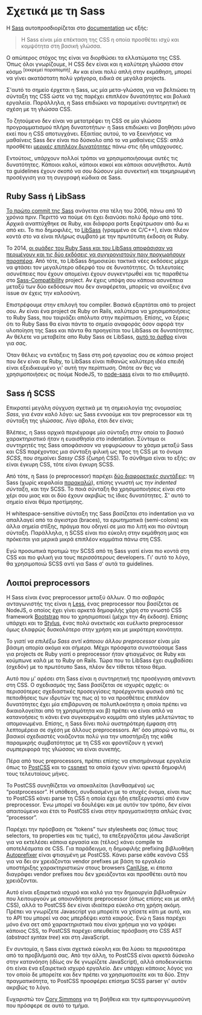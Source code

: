 
# Σχετικά με τη Sass

Η [Sass](http://sass-lang.com) αυτοπροσδιορίζεται στο [documentation](http://sass-lang.com/documentation/file.SASS_REFERENCE.html) ως εξής:

> Η Sass είναι μία επέκταση της CSS η οποία προσθέτει ισχύ και κομψότητα στη βασική γλώσσα.

Ο απώτερος στόχος της είναι να διορθώσει τα ελλατώματα της CSS. Όπως όλοι γνωρίζουμε, Η CSS δεν είναι και η καλύτερη γλώσσα στον κόσμο <sup>[εκκρεμεί παραπομπή]</sup>. Αν και είναι πολύ απλή στην εκμάθηση, μπορεί να γίνει ακατάστατη πολύ γρήγορα, ειδικά σε μεγάλα projects.

Σ'αυτό το σημείο έρχεται η Sass, ως μία μετα-γλώσσα, για να βελτιώσει τη σύνταξη της CSS ώστε να της παρέχει επιπλέον δυνατότητες και βολικά εργαλεία. Παράλληλα, η Sass επιδιώκει να παραμείνει συντηρητική σε σχέση με τη γλώσσα CSS.

Το ζητούμενο δεν είναι να μετατρέψει τη CSS σε μία γλώσσα προγραμματισμού πλήρη δυνατοτήτων· η Sass επιδιώκει να βοηθήσει μόνο εκεί που η CSS αποτυγχάνει. Εξαιτίας αυτού, το να ξεκινήσεις να μαθαίνεις Sass δεν είναι πιο δύσκολο από το να μαθαίνεις CSS: απλά προσθέτει [μερικές επιπλέον δυνατότητες](http://sitepoint.com/sass-reference/) πάνω στις ήδη υπάρχουσες.

Εντούτοις, υπάρχουν πολλοί τρόποι να χρησιμοποιήσουμε αυτές τις δυνατότητες. Κάποιοι καλοί, κάποιοι κακοί και κάποιοι ασυνήθιστοι. Αυτά τα guidelines έχουν σκοπό να σου δώσουν μία συνεκτική και τεκμηριωμένη προσέγγιση για τη συγγραφή κώδικα σε Sass.

## Ruby Sass ή LibSass

[Το πρώτο commit της Sass](https://github.com/hcatlin/sass/commit/fa5048ba405619273e474a50400c7243fbff54fe) ανάγεται στα τέλη του 2006, πάνω από 10 χρόνια πριν. Περιττό να πούμε ότι έχει διανύσει πολύ δρόμο από τότε. Αρχικά αναπτύχθηκε σε Ruby, και διάφορα ports ξεφύτρωσαν από δω κι από κει. Το πιο δημοφιλές, το [LibSass](http://webdesign.tutsplus.com/articles/getting-to-know-libsass--cms-23114) (γραμμένο σε C/C++), είναι πλέον κοντά στο να είναι πλήρως συμβατό με την πρωτότυπη έκδοση σε Ruby.

Το 2014, [οι ομάδες του Ruby Sass και του LibSass αποφάσισαν να περιμένουν και τις δύο εκδόσεις να συγχρονιστούν πριν προχωρήσουν παραπέρα](https://github.com/sass/libsass/wiki/The-LibSass-Compatibility-Plan). Από τότε, το LibSass δημοσιεύει τακτικά νέες εκδόσεις μέχρι να φτάσει τον μεγαλύτερο αδερφό του σε δυνατότητες. Οι τελευταίες ασυνέπειες που έχουν απομείνει έχουν συγκεντρωθεί και τις παραθέτω στο [Sass-Compatibility](http://sass-compatibility.github.io) project. Αν έχεις υπόψη σου κάποια ασυνέπεια μεταξύ των δύο εκδόσεων που δεν αναφέρεται, μπορείς να ανοίξεις ένα issue αν έχεις την καλοσύνη.

Επιστρέφουμε στην επιλογή του compiler. Βασικά εξαρτάται από το project σου. Αν είναι ένα project σε Ruby on Rails, καλύτερα να χρησιμοποιήσεις το Ruby Sass, που ταιριάζει απόλυτα στην περίπτωση. Επίσης, να ξέρεις ότι το Ruby Sass θα είναι πάντα το σημείο αναφοράς όσον αφορά την υλοποίηση της Sass και πάντα θα προηγείται του LibSass σε δυνατότητες. Αν θέλετε να μεταβείτε απο Ruby Sass σε LibSass, [αυτό το άρθρο](http://www.sitepoint.com/switching-ruby-sass-libsass/) είναι για σας.

Όταν θέλεις να εντάξεις τη Sass στη ροή εργασίας σου σε κάποιο project που δεν είναι σε Ruby, το LibSass είναι πιθανώς καλύτερη ιδέα επειδή είναι εξειδικευμένο γι' αυτή την περίπτωση. Οπότε αν θες να χρησιμοποιήσεις ας πούμε NodeJS, το [node-sass](https://github.com/sass/node-sass) είναι το πιο επιθυμητό.

## Sass ή SCSS

Επικρατεί μεγάλη σύγχυση σχετικά με τη σημειολογία της ονομασίας *Sass*, για έναν καλό λόγο: ως Sass εννοούμε και τον preprocessor και τη σύνταξη της γλώσσας. Λίγο άβολο, έτσι δεν είναι;

Βλέπεις, η Sass αρχικά περιέγραφε μία σύνταξη στην οποία το βασικό χαρακτηριστικό ήταν η ευαισθησία στο indentation. Σύντομα οι συντηρητές της Sass αποφάσισαν να γεφυρώσουν το χάσμα μεταξύ Sass και CSS παρέχοντας μια σύνταξη φιλική ως προς τη CSS με το όνομα *SCSS*, που σημαίνει *Sassy CSS* (ζωηρή CSS). Το σύνθημα είναι το εξής: αν είναι έγκυρη CSS, τότε είναι έγκυρη SCSS.

Από τότε, η Sass (ο preprocessor) παρέχει [δύο διαφορετικές συντάξεις](http://www.sitepoint.com/whats-difference-sass-scss/): τη Sass (χωρίς κεφαλαία [παρακαλώ](http://sassnotsass.com)), επίσης γνωστή ως *την indented σύνταξη*, και την SCSS. Το ποιά σύνταξη θα χρησιμοποιήσεις είναι στο χέρι σου μιας και οι δύο έχουν ακριβώς τις ίδιες δυνατότητες. Σ' αυτό το σημείο είναι θέμα προτίμησης.

Η whitespace-sensitive σύνταξη της Sass βασίζεται στο indentation για να απαλλαγεί από τα άγκιστρα (braces), τα ερωτηματικά (semi-colons) και άλλα σημεία στίξης, πράγμα που οδηγεί σε μια πιο λιτή και πιο σύντομη σύνταξη. Παράλληλα, η SCSS είναι πιο εύκολη στην εκμάθηση μιας και πρόκειται για μερικά μικρά επιπλέον κομμάτια πάνω στη CSS.

Εγώ προσωπικά προτιμώ την SCSS από τη Sass γιατί είναι πιο κοντά στη CSS και πιο φιλική για τους περισσότερους developers. Γι' αυτό το λόγο, θα χρησιμοποιώ SCSS αντί για Sass σ' αυτά τα guidelines.

## Λοιποί preprocessors

Η Sass είναι ένας preprocessor μεταξύ άλλων. Ο πιο σοβαρός ανταγωνιστής της είναι η [Less](http://lesscss.org/), ένας preprocessor που βασίζεται σε NodeJS, ο οποίος έχει γίνει αρκετά δημοφιλής χάρη στο γνωστό CSS framework [Bootstrap](http://getbootstrap.com/) που το χρησιμοποιεί (μέχρι την 4η έκδοση). Επίσης υπάρχει και το [Stylus](http://learnboost.github.io/stylus/), ένας πολύ ανεκτικός και ευέλικτο preprocessor όμως ελαφρώς δυσκολότερο στην χρήση και με μικρότερη κοινότητα.

Το *γιατί να επιλέξω Sass αντί κάποιου άλλου preprocessor* είναι μία βάσιμη απορία ακόμα και σήμερα. Μέχρι πρόσφατα συνιστούσαμε Sass για projects σε Ruby γιατί ο preprocessor ήταν φτιαγμένος σε Ruby και κούμπωνε καλά με το Ruby on Rails. Τώρα που το LibSass έχει συμβαδίσει (σχεδόν) με το πρωτότυπο Sass, πλέον δεν τίθεται τέτοιο θέμα.

Αυτό που μ' αρέσει στη Sass είναι η συντηρητική της προσέγγιση απέναντι στη CSS. Ο σχεδιασμός της Sass βασίζεται σε ισχυρές αρχές: οι περισσότερες σχεδιαστικές προσεγγίσεις προέρχονται φυσικά από τις πεποιθήσεις των ιδρυτών της πως α) το να προσθέτεις επιπλέον δυνατότητες έχει μία επιβάρυνση σε πολυπλοκότητα η οποία πρέπει να δικαιολογείται από τη χρησιμότητα και β) πρέπει να είναι απλό να κατανοήσεις τι κάνει ένα συγκεκριμένο κομμάτι από styles μελετώντας το απομονωμένα. Επίσης, η Sass δίνει πολύ αυστηρότερη έμφαση στη λεπτομέρεια σε σχέση με άλλους preprocessors. Απ' όσο μπορώ να πω, οι βασικοί σχεδιαστές νοιάζονται πολύ για την υποστήριξη της κάθε παραμικρής συμβατότητας με τη CSS και φροντίζουν η γενική συμπεριφορά της γλώσσας να είναι συνεπής.

Πέρα από τους preprocessors, πρέπει επίσης να επισημάνουμε εργαλεία όπως το [PostCSS](https://github.com/postcss/postcss) και το [cssnext](https://cssnext.github.io/) τα οποία έχουν γίνει αρκετά δημοφιλή τους τελευταίους μήνες.

Το PostCSS συνηθίζεται να αποκαλείται (λανθασμένα) ως “postprocessor”. Η υπόθεση, συνδιασμένη με το ατυχές όνομα, είναι πως το PostCSS κάνει parse τη CSS η οποία έχει ήδη επεξεργαστεί από έναν preprocessor. Ένω μπορεί να δουλέψει και με αυτόν τον τρόπο, δεν είναι απαιτούμενο και έτσι το PostCSS είναι στην πραγματικότητα απλώς ένας “processor”.

Παρέχει την πρόσβαση σε “tokens” των stylesheets σας (όπως τους selectors, τα properties και τις τιμές), τα επεξεργάζεται μέσω JavaScript για να εκτελέσει κάποια εργασία και (τέλος) κάνει compile τα αποτελέσματα σε CSS. Για παράδειγμα, η δημοφιλής prefixing βιβλιοθήκη  [Autoprefixer](https://github.com/postcss/autoprefixer) είναι φτιαγμένη με PostCSS. Κάνει parse κάθε κανόνα CSS για να δει αν χρειάζονται vendor prefixes με βάση το εργαλείο υποστήριξης χαρακτηριστικών στους browsers [CanIUse](http://caniuse.com), κι έπειτα διαγράφει vendor prefixes που δεν χρειάζονται και προσθέτει αυτά που χρειάζονται.

Αυτό είναι εξαιρετικά ισχυρό και καλό για την δημιουργία βιβλιοθηκών που λειτουργούν με οποιονδήποτε preprocessor (όπως επίσης και με απλή CSS), αλλά το PostCSS δεν είναι ιδιαίτερα εύκολο στη χρήση ακόμη. Πρέπει να γνωρίζετε Javascript για μπορείτε να χτίσετε κάτι με αυτό, και το API του μπορεί να σας μπερδέψει κατά καιρούς. Ενώ η Sass παρέχει μόνο ένα σετ από χαρακτηριστικά που είναι χρήσιμα για να γράψει κάποιος CSS, το PostCSS παρέχει απευθείας πρόσβαση στο CSS AST (*abstract syntax tree*) και στη JavaScript.

Εν συντομία, η Sass είναι σχετικά εύκολη και θα λύσει τα περισσότερα από τα προβλήματά σας. Από την άλλη, το PostCSS είναι αρκετά δύσκολο στην κατανόηση (ιδίως αν δε γνωρίζετε JavaScript), αλλά αποδεικνύεται ότι είναι ένα εξαιρετικά ισχυρό εργαλείο. Δεν υπάρχει κάποιος λόγος για τον οποίο δε μπορείτε και δεν πρέπει να χρησιμοποιείτε και τα δύο. Στην πραγματικότητα, το PostCSS προσφέρει επίσημα SCSS parser γι' αυτόν ακριβώς το λόγο.

 <div class="note">
   <p>Ευχαριστώ τον <a href="https://github.com/corysimmons">Cory Simmons</a> για τη βοήθεια και την εμπειρογνωμοσύνη που πρόσφερε σε αυτό το τμήμα.</p>
 </div>
